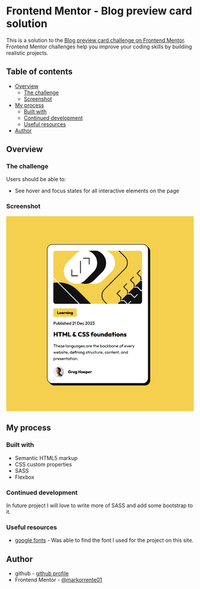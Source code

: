 # Frontend Mentor - Blog preview card solution

This is a solution to the [Blog preview card challenge on Frontend Mentor](https://www.frontendmentor.io/challenges/blog-preview-card-ckPaj01IcS). Frontend Mentor challenges help you improve your coding skills by building realistic projects. 

## Table of contents

- [Overview](#overview)
  - [The challenge](#the-challenge)
  - [Screenshot](#screenshot)
- [My process](#my-process)
  - [Built with](#built-with)
  - [Continued development](#continued-development)
  - [Useful resources](#useful-resources)
- [Author](#author)

## Overview

### The challenge

Users should be able to:

- See hover and focus states for all interactive elements on the page

### Screenshot

![blog-preview](blog-preview-sc.png)

## My process

### Built with

* Semantic HTML5 markup
* CSS custom properties
* SASS
* Flexbox



### Continued development

In future project I will love to write more of SASS and add some bootstrap to it.

### Useful resources

- [google fonts](https://www.fonts.google.com) - Was able to find the font I used for the project on this site.


## Author

- github - [github profile](https://github.com/markorrente01)
- Frontend Mentor - [@markorrente01](https://www.frontendmentor.io/profile/markorrente01)
